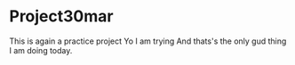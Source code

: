 # Project30mar
This is again a practice project
Yo I am trying 
And thats's the only gud thing I am doing today.
